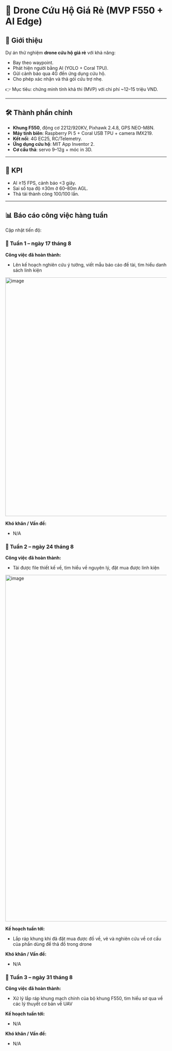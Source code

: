 # 🚁 Drone Cứu Hộ Giá Rẻ (MVP F550 + AI Edge)

## 📌 Giới thiệu
Dự án thử nghiệm **drone cứu hộ giá rẻ** với khả năng:
- Bay theo waypoint.
- Phát hiện người bằng AI (YOLO + Coral TPU).
- Gửi cảnh báo qua 4G đến ứng dụng cứu hộ.
- Cho phép xác nhận và thả gói cứu trợ nhẹ.

👉 Mục tiêu: chứng minh tính khả thi (MVP) với chi phí ~12–15 triệu VND.

---

## 🛠️ Thành phần chính
- **Khung F550**, động cơ 2212/920KV, Pixhawk 2.4.8, GPS NEO-M8N.  
- **Máy tính biên**: Raspberry Pi 5 + Coral USB TPU + camera IMX219.  
- **Kết nối**: 4G EC25, RC/Telemetry.  
- **Ứng dụng cứu hộ**: MIT App Inventor 2.  
- **Cơ cấu thả**: servo 9–12g + móc in 3D.  

---

## 🎯 KPI
- AI ≥15 FPS, cảnh báo <3 giây.  
- Sai số tọa độ ≤30m ở 60–80m AGL.  
- Thả tải thành công 100/100 lần.  

---

## 📊 Báo cáo công việc hàng tuần
Cập nhật tiến độ:


### 📅 Tuần 1 – ngày 17 tháng 8
**Công việc đã hoàn thành:**
- Lên kế hoạch nghiên cứu ý tưởng, viết mẫu báo cáo đề tài, tìm hiểu danh sách linh kiện
<img width="1854" height="744" alt="image" src="https://github.com/user-attachments/assets/b7290615-f58a-44e5-b349-4ec35aa26d11" />

**Khó khăn / Vấn đề:**
- N/A

### 📅 Tuần 2 – ngày 24 tháng 8
**Công việc đã hoàn thành:**
- Tải được file thiết kế về, tìm hiểu về nguyên lý, đặt mua được linh kiện
<img width="1920" height="1080" alt="image" src="https://github.com/user-attachments/assets/ba3cd172-fbc7-47c4-b188-37606acd2dd8" />

**Kế hoạch tuần tới:**
- Lắp ráp khung khi đã đặt mua được đồ về, vẽ và nghiên cứu về cơ cấu của phần dùng để thả đồ trong drone

**Khó khăn / Vấn đề:**
- N/A

### 📅 Tuần 3 – ngày 31 tháng 8
**Công việc đã hoàn thành:**
- Xử lý lắp ráp khung mạch chính của bộ khung F550, tìm hiểu sơ qua về các lý thuyết cơ bản về UAV

**Kế hoạch tuần tới:**
- N/A

**Khó khăn / Vấn đề:**
- N/A
